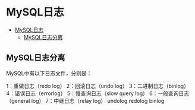 # MySQL日志

- [MySQL日志](#mysql日志)
  - [MySQL日志分离](#mysql日志分离)

## MySQL日志分离

MySQL中有以下日志文件，分别是：

1：重做日志（redo log）
2：回滚日志（undo log）
3：二进制日志（binlog）
4：错误日志（errorlog）
5：慢查询日志（slow query log）
6：一般查询日志（general log）
7：中继日志（relay log）
undolog redolog binlog
